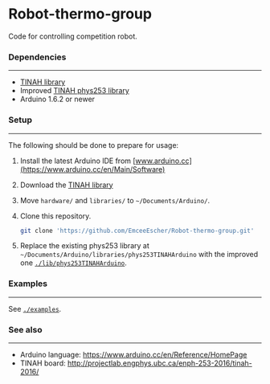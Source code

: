 # Robot-thermo-group
Code for controlling competition robot.

### Dependencies
---
* [TINAH library](http://projectlab.engphys.ubc.ca/wp-content/uploads/TINAH_DocumentsFolder.zip)
* Improved [TINAH phys253 library](./lib/phys253TINAHArduino)
* Arduino 1.6.2 or newer

### Setup
---
The following should be done to prepare for usage:

1. Install the latest Arduino IDE from [www.arduino.cc](https://www.arduino.cc/en/Main/Software)

2. Download the [TINAH library](http://projectlab.engphys.ubc.ca/wp-content/uploads/TINAH_DocumentsFolder.zip)

3. Move `hardware/` and `libraries/` to `~/Documents/Arduino/`.

4. Clone this repository.  

   ```bash
   git clone 'https://github.com/EmceeEscher/Robot-thermo-group.git'
   ```

5. Replace the existing phys253 library at
`~/Documents/Arduino/libraries/phys253TINAHArduino`
with the improved one
[`./lib/phys253TINAHArduino`](./lib/phys253TINAHArduino).

### Examples
---
See [`./examples`](./examples).

### See also
---
* Arduino language: https://www.arduino.cc/en/Reference/HomePage
* TINAH board: http://projectlab.engphys.ubc.ca/enph-253-2016/tinah-2016/
